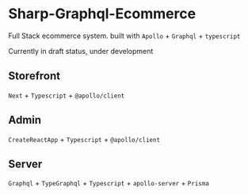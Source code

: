 # Sharp-Graphql-Ecommerce

Full Stack ecommerce system. built with `Apollo` + `Graphql` + `typescript`

Currently in draft status, under development

## Storefront

`Next` + `Typescript` + `@apollo/client`

## Admin

`CreateReactApp` + `Typescript` + `@apollo/client`

## Server

`Graphql` + `TypeGraphql` + `Typescript` + `apollo-server` + `Prisma`
